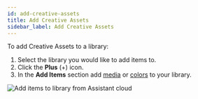 ```yaml
---
id: add-creative-assets
title: Add Creative Assets
sidebar_label: Add Creative Assets
---
```


To add Creative Assets to a library:

1. Select the library you would like to add items to.
2. Click the **Plus** (+) icon.
3. In the **Add Items** section add [media](../../overview.md#media) or [colors](../../overview.md#colors) to your library.

![Add items to library from Assistant cloud](/img/assistant/cloud--libraries--adding-content--1.jpg)
